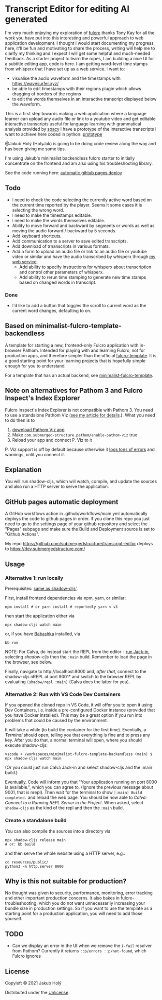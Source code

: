 # Transcript Editor for editing AI generated

I'm very much enjoying my exploration of [fulcro](https://github.com/fulcrologic/fulcro) thanks Tony Kay for all the work you have put into this interesting and powerful approach to web application development. I thought I would start documenting my progress here, it'll be fun and motivating to share the process, writing will help me to clarify my thinking and I expect I will get some helpful and much-needed feedback. As a starter project to learn the ropes, I am building a nice UI for a subtitle editing app, code is here. I am getting word-level time stamps from whisperx that I have set up as a web service. I want to:

* visualise the audio waveform and the timestamps with https://wavesurfer.xyz/ 
* be able to edit timestamps with their regions plugin which allows dragging of borders of the regions 
* to edit the words themselves in an interactive transcript displayed below the waveform.

This is a first step towards making a web application where a language learner can upload any audio file or link to a youtube video and get editable interactive transcripts useful for language learning with grammatical analysis provided by [spacy](https://spacy.io) I have a prototype of the interactive transcripts I want to achieve here coded in python: [prototype](https://submergedstructure.github.io/Polish%20Dialogues.html)

@Jakub Holý (HolyJak) is going to be doing code review along the way and has been giving me some tips.

I'm using Jakub's minimalist backendless fulcro starter to initially concentrate on the frontend and am also using his troubleshooting library.

See the code running here: [automatic gihtub pages deploy](https://dev.submergedstructure.com/)

## Todo

* I need to check the code selecting the currently active word based on the current time reported by the player. Seems it some cases it is selecting the wrong word.
* I need to make the timestamps editable.
* I need to make the words themselves editable.
* Ability to move forward and backward by segments or words as well as moving the audio forward / backward by 5 seconds.
* Add keyboard shortcuts.
* Add communication to a server to save edited transcripts.
* Add download of trnanscripts in various formats.
* Add a form to upload an audio file or link to an audio file or youtube video or similar and have the audio transcribed by whisperx through [my web service](https://github.com/submergedstructure/runpodWhisperx).
  * Add ability to specify instructions for whisperx about transcription and control other parameters of whisperx.
  * Add ability to rerun time stamping to generate new time stamps based on changed words in transcript.

### Done

* I'd like to add a button that toggles the scroll to current word as the current word changes, defaulting to on.



## Based on minimalist-fulcro-template-backendless

A template for starting a new, frontend-only Fulcro application with in-browser Pathom. Intended for playing with and learning Fulcro, not for production apps, and therefore simpler than the official [fulcro-template](https://github.com/fulcrologic/fulcro-template). It is a good starting point for your learning projects that is hopefully simple enough for you to understand.

For a template that has an actual backend, see [minimalist-fulcro-template](https://github.com/holyjak/minimalist-fulcro-template).


## Note on alternatives for Pathom 3 and Fulcro Inspect's Index Explorer

Fulcro Inspect's Index Explorer is not compatible with Pathom 3. You need to use a standalone Pathom Viz ([see my article for details](https://blog.jakubholy.net/2023/pathom-viz-for-fulcro-pathom3/).). What you need to do then is to 

1. [download Pathom Viz app](https://github.com/wilkerlucio/pathom-viz/releases)
2. Make `com.submerged-structure.pathom/enable-pathom-viz` true
3. Reload your app and connect P. Viz to it

P. Viz support is off by default because otherwise it [logs tons of errors](https://clojurians.slack.com/archives/C87NB2CFN/p1696016550457039) and warnings, until you connect it.

## Explanation

You will run shadow-cljs, which will watch, compile, and update the sources and also run a HTTP server to serve the application.

## GitHub pages automatic deployment

A GitHub workflows action in .github/workflows/main.yml automatically deploys the code to github pages in order. If you clone this repo you just need to go to the settings page of your github repository and select the "Pages" subpage and make sure the Build and Deployment source is set to "Github Actions".

My repo https://github.com/submergedstructure/transcript-editor deploys to https://dev.submergedstructure.com/


## Usage

### Alternative 1: run locally

Prerequisites: [same as shadow-cljs'](https://github.com/thheller/shadow-cljs#requirements).

First, install frontend dependencies via npm, yarn, or similar:

    npm install # or yarn install # reportedly yarn < v3

then start the application either via

    npx shadow-cljs watch main

or, if you have [Babashka](https://babashka.org/) installed, via

    bb run

NOTE: For Calva, do instead start the REPL from the editor - [run Jack-in](https://calva.io/connect/#jack-in-let-calva-start-the-repl-for-you), selecting _shadow-cljs_ then the `:main` build. Remember to load the page in the browser, see below.

Finally, navigate to http://localhost:8000 and, _after that_, connect to the shadow-cljs nREPL at port 9001\* and switch to the browser REPL by evaluating `(shadow/repl :main)` (Calva does the latter for you).

### Alternative 2: Run with VS Code Dev Containers

If you opened the cloned repo in VS Code, it will offer you to open it using Dev Containers,
i.e. inside a pre-configured Docker instance (provided that you have Docker installed).
This may be a great option if you run into problems that could be caused by the environment.

It will take a while (to build the container for the first time). Eventially, a _Terminal_ should open, telling you that everything is fine and to press any key. After you do that, a normal terminal will open, where you should execute shadow-cljs:

```
vscode ➜ /workspaces/minimalist-fulcro-template-backendless (main) $ npx shadow-cljs watch main
```

(Or you could just run Calva Jack-in and select shadow-cljs and the :main build.)

Eventually, Code will inform you that "Your application running on port 8000 is available.", which you can agree to. (Ignore the previous message about 9001, that is nrepl). Then wait for the terminal to show `[:main] Build completed.` and reload the web page. You should be now able to _Calva: Connect to a Running REPL Server in the Project_. When asked, select `shadow-cljs` as the kind of the repl and then the `:main` build.

### Create a standalone build

You can also compile the sources into a directory via

    npx shadow-cljs release main
    # or: bb build

and then serve the whole website using a HTTP server, e.g.:

    cd resources/public/
    python3 -m http.server 8000

## Why is this not suitable for production?

No thought was given to security, performance, monitoring, error tracking and other important production concerns. It also bakes in fulcro-troubleshooting, which you do not want unnecessarily increasing your bundle size in production settings. So if you want to use the template as a starting point for a production application, you will need to add those yourself.

## TODO

* Can we display an error in the UI when we remove the `i-fail` resolver from Pathom? Currently it returns `::p/errors ::p/not-found`, which Fulcro ignores

## License

Copyleft © 2021 Jakub Holý

Distributed under the [Unlicense](https://unlicense.org/).
